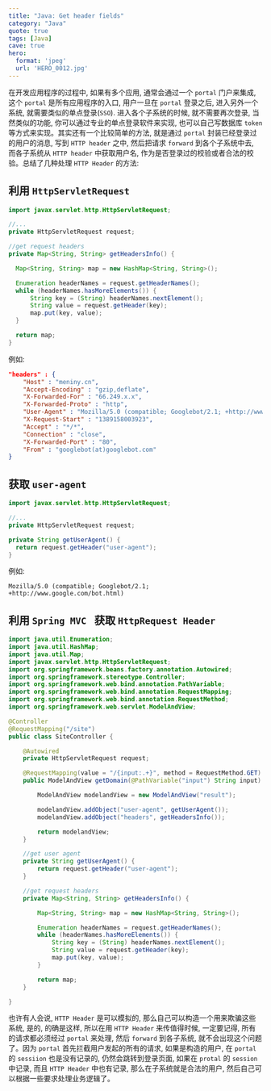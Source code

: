```yaml
---
title: "Java: Get header fields"
category: "Java"
quote: true
tags: [Java]
cave: true
hero:
  format: 'jpeg'
  url: 'HERO_0012.jpg'
---
```

在开发应用程序的过程中, 如果有多个应用, 通常会通过一个 `portal` 门户来集成, 这个 `portal` 是所有应用程序的入口, 用户一旦在 `portal` 登录之后, 进入另外一个系统, 就需要类似的单点登录(`SSO`). 进入各个子系统的时候, 就不需要再次登录, 当然类似的功能, 你可以通过专业的单点登录软件来实现, 也可以自己写数据库 `token` 等方式来实现。其实还有一个比较简单的方法, 就是通过 `portal` 封装已经登录过的用户的消息, 写到 `HTTP header` 之中, 然后把请求 `forward` 到各个子系统中去, 而各子系统从 `HTTP header` 中获取用户名, 作为是否登录过的校验或者合法的校验。总结了几种处理 `HTTP Header` 的方法:

## 利用 `HttpServletRequest`

```java
import javax.servlet.http.HttpServletRequest;

//...
private HttpServletRequest request;

//get request headers
private Map<String, String> getHeadersInfo() {

  Map<String, String> map = new HashMap<String, String>();

  Enumeration headerNames = request.getHeaderNames();
  while (headerNames.hasMoreElements()) {
      String key = (String) headerNames.nextElement();
      String value = request.getHeader(key);
      map.put(key, value);
  }

  return map;
}
```

例如:

```json
"headers" : {
    "Host" : "meniny.cn",
    "Accept-Encoding" : "gzip,deflate",
    "X-Forwarded-For" : "66.249.x.x",
    "X-Forwarded-Proto" : "http",
    "User-Agent" : "Mozilla/5.0 (compatible; Googlebot/2.1; +http://www.google.com/bot.html)",
    "X-Request-Start" : "1389158003923",
    "Accept" : "*/*",
    "Connection" : "close",
    "X-Forwarded-Port" : "80",
    "From" : "googlebot(at)googlebot.com"
}
```

## 获取 `user-agent`

```java
import javax.servlet.http.HttpServletRequest;

//...
private HttpServletRequest request;

private String getUserAgent() {
  return request.getHeader("user-agent");
}
```

例如:

```console
Mozilla/5.0 (compatible; Googlebot/2.1; +http://www.google.com/bot.html)
```

## 利用 `Spring MVC ` 获取 `HttpRequest Header`

```java
import java.util.Enumeration;
import java.util.HashMap;
import java.util.Map;
import javax.servlet.http.HttpServletRequest;
import org.springframework.beans.factory.annotation.Autowired;
import org.springframework.stereotype.Controller;
import org.springframework.web.bind.annotation.PathVariable;
import org.springframework.web.bind.annotation.RequestMapping;
import org.springframework.web.bind.annotation.RequestMethod;
import org.springframework.web.servlet.ModelAndView;

@Controller
@RequestMapping("/site")
public class SiteController {

    @Autowired
    private HttpServletRequest request;

    @RequestMapping(value = "/{input:.+}", method = RequestMethod.GET)
    public ModelAndView getDomain(@PathVariable("input") String input) {

        ModelAndView modelandView = new ModelAndView("result");

        modelandView.addObject("user-agent", getUserAgent());
        modelandView.addObject("headers", getHeadersInfo());

        return modelandView;
    }

    //get user agent
    private String getUserAgent() {
        return request.getHeader("user-agent");
    }

    //get request headers
    private Map<String, String> getHeadersInfo() {

        Map<String, String> map = new HashMap<String, String>();

        Enumeration headerNames = request.getHeaderNames();
        while (headerNames.hasMoreElements()) {
            String key = (String) headerNames.nextElement();
            String value = request.getHeader(key);
            map.put(key, value);
        }

        return map;
    }

}
```

也许有人会说, `HTTP Header` 是可以模拟的, 那么自己可以构造一个用来欺骗这些系统, 是的, 的确是这样, 所以在用 `HTTP Header` 来传值得时候, 一定要记得, 所有的请求都必须经过 `portal` 来处理, 然后 `forward` 到各子系统, 就不会出现这个问题了。因为 `portal` 首先拦截用户发起的所有的请求, 如果是构造的用户, 在 `portal` 的 `sessiion` 也是没有记录的, 仍然会跳转到登录页面, 如果在 `protal` 的 `session` 中记录, 而且 `HTTP Header` 中也有记录, 那么在子系统就是合法的用户, 然后自己可以根据一些要求处理业务逻辑了。
